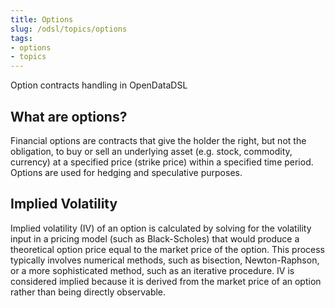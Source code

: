 ```yaml
---
title: Options
slug: /odsl/topics/options
tags:
- options
- topics
---
```


Option contracts handling in OpenDataDSL

## What are options?
Financial options are contracts that give the holder the right, but not the obligation, to buy or sell an underlying asset (e.g. stock, commodity, currency) at a specified price (strike price) within a specified time period. 
Options are used for hedging and speculative purposes.

## Implied Volatility
Implied volatility (IV) of an option is calculated by solving for the volatility input in a pricing model (such as Black-Scholes) that would produce a theoretical option price equal to the market price of the option. 
This process typically involves numerical methods, such as bisection, Newton-Raphson, or a more sophisticated method, such as an iterative procedure. 
IV is considered implied because it is derived from the market price of an option rather than being directly observable.
